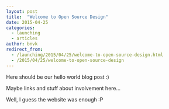 ```yaml
---
layout: post
title:  "Welcome to Open Source Design"
date: 2015-04-25
categories:
  - launching
  - articles
author: bnvk
redirect_from: 
  - /launching/2015/04/25/welcome-to-open-source-design.html
  - /2015/04/25/welcome-to-open-source-design
---
```


Here should be our hello world blog post :)

Maybe links and stuff about involvement here...

Well, I guess the website was enough :P

